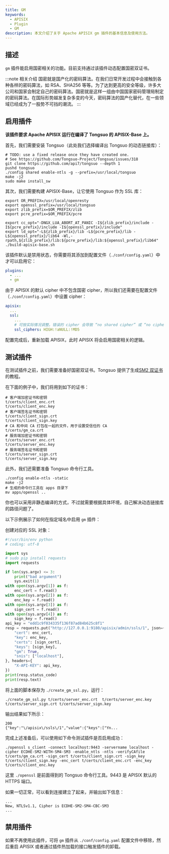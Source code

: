 ```yaml
---
title: GM
keywords:
  - APISIX
  - Plugin
  - GM
description: 本文介绍了关于 Apache APISIX gm 插件的基本信息及使用方法。
---
```


<!--
#
# Licensed to the Apache Software Foundation (ASF) under one or more
# contributor license agreements.  See the NOTICE file distributed with
# this work for additional information regarding copyright ownership.
# The ASF licenses this file to You under the Apache License, Version 2.0
# (the "License"); you may not use this file except in compliance with
# the License.  You may obtain a copy of the License at
#
#     http://www.apache.org/licenses/LICENSE-2.0
#
# Unless required by applicable law or agreed to in writing, software
# distributed under the License is distributed on an "AS IS" BASIS,
# WITHOUT WARRANTIES OR CONDITIONS OF ANY KIND, either express or implied.
# See the License for the specific language governing permissions and
# limitations under the License.
#
-->

## 描述

`gm` 插件能启用国密相关的功能。目前支持通过该插件动态配置国密双证书。

:::note 相关介绍
国密就是国产化的密码算法。在我们日常开发过程中会接触到各种各样的密码算法，如 RSA、SHA256 等等。为了达到更高的安全等级，许多大公司和国家会制定自己的密码算法。国密就是这样一组由中国国家密码管理局制定的密码算法。在国际形势越发复杂多变的今天，密码算法的国产化替代，在一些领域已经成为了一股势不可挡的潮流。
:::

## 启用插件

**该插件要求 Apache APISIX 运行在编译了 Tongsuo 的 APISIX-Base 上。**

首先，我们需要安装 Tongsuo（此处我们选择编译出 Tongsuo 的动态链接库）：

```
# TODO: use a fixed release once they have created one.
# See https://github.com/Tongsuo-Project/Tongsuo/issues/318
git clone https://github.com/api7/tongsuo --depth 1
pushd tongsuo
./config shared enable-ntls -g --prefix=/usr/local/tongsuo
make -j2
sudo make install_sw
```

其次，我们需要构建 APISIX-Base，让它使用 Tongsuo 作为 SSL 库：

```
export OR_PREFIX=/usr/local/openresty
export openssl_prefix=/usr/local/tongsuo
export zlib_prefix=$OR_PREFIX/zlib
export pcre_prefix=$OR_PREFIX/pcre

export cc_opt="-DNGX_LUA_ABORT_AT_PANIC -I${zlib_prefix}/include -I${pcre_prefix}/include -I${openssl_prefix}/include"
export ld_opt="-L${zlib_prefix}/lib -L${pcre_prefix}/lib -L${openssl_prefix}/lib64 -Wl,-rpath,${zlib_prefix}/lib:${pcre_prefix}/lib:${openssl_prefix}/lib64"
./build-apisix-base.sh
```

该插件默认是禁用状态，你需要将其添加到配置文件（`./conf/config.yaml`）中才可以启用它：

```yaml
plugins:
  - ...
  - gm
```

由于 APISIX 的默认 cipher 中不包含国密 cipher，所以我们还需要在配置文件（`./conf/config.yaml`）中设置 cipher：

```yaml
apisix:
  ...
  ssl:
    ...
    # 可按实际情况调整。错误的 cipher 会导致 “no shared cipher” 或 “no ciphers available” 报错。
    ssl_ciphers: HIGH:!aNULL:!MD5

```

配置完成后，重新加载 APISIX，此时 APISIX 将会启用国密相关的逻辑。

## 测试插件

在测试插件之前，我们需要准备好国密双证书。Tongsuo 提供了生成[SM2 双证书](https://www.yuque.com/tsdoc/ts/sulazb)的教程。

在下面的例子中，我们将用到如下的证书：

```
# 客户端加密证书和密钥
t/certs/client_enc.crt
t/certs/client_enc.key
# 客户端签名证书和密钥
t/certs/client_sign.crt
t/certs/client_sign.key
# CA 和中间 CA 打包在一起的文件，用于设置受信任的 CA
t/certs/gm_ca.crt
# 服务端加密证书和密钥
t/certs/server_enc.crt
t/certs/server_enc.key
# 服务端签名证书和密钥
t/certs/server_sign.crt
t/certs/server_sign.key
```

此外，我们还需要准备 Tongsuo 命令行工具。

```
./config enable-ntls -static
make -j2
# 生成的命令行工具在 apps 目录下
mv apps/openssl ..
```

你也可以采用非静态编译的方式，不过就需要根据具体环境，自己解决动态链接库的路径问题了。

以下示例展示了如何在指定域名中启用 `gm` 插件：

创建对应的 SSL 对象：

```python
#!/usr/bin/env python
# coding: utf-8

import sys
# sudo pip install requests
import requests

if len(sys.argv) <= 3:
    print("bad argument")
    sys.exit(1)
with open(sys.argv[1]) as f:
    enc_cert = f.read()
with open(sys.argv[2]) as f:
    enc_key = f.read()
with open(sys.argv[3]) as f:
    sign_cert = f.read()
with open(sys.argv[4]) as f:
    sign_key = f.read()
api_key = "edd1c9f034335f136f87ad84b625c8f1"
resp = requests.put("http://127.0.0.1:9180/apisix/admin/ssls/1", json={
    "cert": enc_cert,
    "key": enc_key,
    "certs": [sign_cert],
    "keys": [sign_key],
    "gm": True,
    "snis": ["localhost"],
}, headers={
    "X-API-KEY": api_key,
})
print(resp.status_code)
print(resp.text)
```

将上面的脚本保存为 `./create_gm_ssl.py`，运行：

```shell
./create_gm_ssl.py t/certs/server_enc.crt  t/certs/server_enc.key t/certs/server_sign.crt t/certs/server_sign.key
```

输出结果如下所示：

```
200
{"key":"\/apisix\/ssls\/1","value":{"keys":["Yn...
```

完成上述准备后，可以使用如下命令测试插件是否启用成功：

```shell
./openssl s_client -connect localhost:9443 -servername localhost -cipher ECDHE-SM2-WITH-SM4-SM3 -enable_ntls -ntls -verifyCAfile t/certs/gm_ca.crt -sign_cert t/certs/client_sign.crt -sign_key t/certs/client_sign.key -enc_cert t/certs/client_enc.crt -enc_key t/certs/client_enc.key
```

这里 `./openssl` 是前面得到的 Tongsuo 命令行工具。9443 是 APISIX 默认的 HTTPS 端口。

如果一切正常，可以看到连接建立了起来，并输出如下信息：

```
...
New, NTLSv1.1, Cipher is ECDHE-SM2-SM4-CBC-SM3
...
```

## 禁用插件

如果不再使用此插件，可将 `gm` 插件从 `./conf/config.yaml` 配置文件中移除，然后重启 APISIX 或者通过插件热加载的接口触发插件的卸载。
